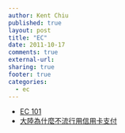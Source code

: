 ```yaml
---
author: Kent Chiu
published: true
layout: post
title: "EC"
date: 2011-10-17
comments: true
external-url:
sharing: true
footer: true
categories:
  - ec
---
```





-   [EC 101](http://wiki.kent-chiu.com/doku.php?id=ec:ec101 "ec:ec101")
-   [大陸為什麼不流行用信用卡支付](http://bbs.ecshop.com/viewthread.php?tid=78529 "http://bbs.ecshop.com/viewthread.php?tid=78529")


